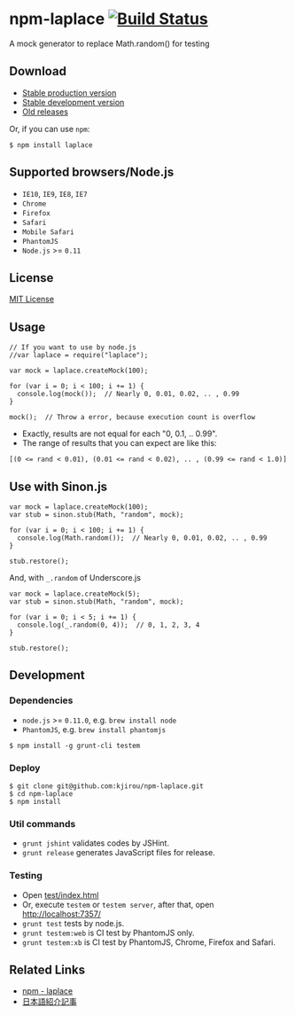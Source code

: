 npm-laplace [![Build Status](https://travis-ci.org/kjirou/npm-laplace.png)](https://travis-ci.org/kjirou/npm-laplace)
===========

A mock generator to replace Math.random() for testing


## Download

- [Stable production version](https://raw.github.com/kjirou/npm-laplace/master/laplace.min.js)
- [Stable development version](https://raw.github.com/kjirou/npm-laplace/master/laplace.js)
- [Old releases](https://github.com/kjirou/npm-laplace/releases)

Or, if you can use `npm`:
```
$ npm install laplace
```


## Supported browsers/Node.js

- `IE10`, `IE9`, `IE8`, `IE7`
- `Chrome`
- `Firefox`
- `Safari`
- `Mobile Safari`
- `PhantomJS`
- `Node.js` >= `0.11`


## License

[MIT License](http://opensource.org/licenses/mit-license.php)


## Usage

```
// If you want to use by node.js
//var laplace = require("laplace");

var mock = laplace.createMock(100);

for (var i = 0; i < 100; i += 1) {
  console.log(mock());  // Nearly 0, 0.01, 0.02, .. , 0.99
}

mock();  // Throw a error, because execution count is overflow
```

- Exactly, results are not equal for each "0, 0.1, .. 0.99".
- The range of results that you can expect are like this:

```
[(0 <= rand < 0.01), (0.01 <= rand < 0.02), .. , (0.99 <= rand < 1.0)]
```


## Use with Sinon.js

```
var mock = laplace.createMock(100);
var stub = sinon.stub(Math, "random", mock);

for (var i = 0; i < 100; i += 1) {
  console.log(Math.random());  // Nearly 0, 0.01, 0.02, .. , 0.99
}

stub.restore();
```

And, with `_.random` of Underscore.js
```
var mock = laplace.createMock(5);
var stub = sinon.stub(Math, "random", mock);

for (var i = 0; i < 5; i += 1) {
  console.log(_.random(0, 4));  // 0, 1, 2, 3, 4
}

stub.restore();
```


## Development

### Dependencies

- `node.js` >= `0.11.0`, e.g. `brew install node`
- `PhantomJS`, e.g. `brew install phantomjs`

```
$ npm install -g grunt-cli testem
```

### Deploy

```
$ git clone git@github.com:kjirou/npm-laplace.git
$ cd npm-laplace
$ npm install
```

### Util commands

- `grunt jshint` validates codes by JSHint.
- `grunt release` generates JavaScript files for release.

### Testing

- Open [test/index.html](test/index.html)
- Or, execute `testem` or `testem server`, after that, open [http://localhost:7357/](http://localhost:7357/)
- `grunt test` tests by node.js.
- `grunt testem:web` is CI test by PhantomJS only.
- `grunt testem:xb` is CI test by PhantomJS, Chrome, Firefox and Safari.


## Related Links

- [npm - laplace](https://npmjs.org/package/laplace)
- [日本語紹介記事](http://blog.kjirou.net/p/3553)
